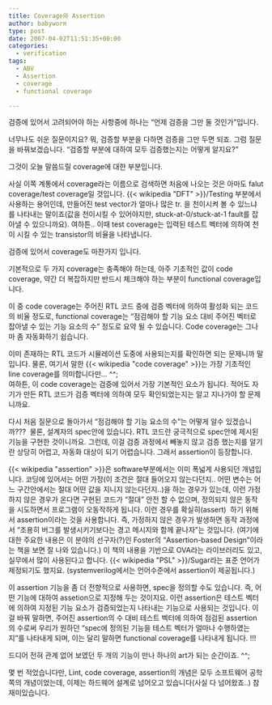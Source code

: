 ```yaml
---
title: Coverage와 Assertion
author: babyworm
type: post
date: 2007-04-02T11:51:35+00:00
categories:
  - verification
tags:
  - ABV
  - Assertion
  - coverage
  - functional coverage

---
```

검증에 있어서 고려되어야 하는 사항중에 하나는 &#8220;언제 검증을 그만 둘 것인가&#8221;입니다. 

너무나도 쉬운 질문이지요? 뭐, 검증할 부분을 다하면 검증을 그만 두면 되죠. 그럼 질문을 바꿔보겠습니다. &#8220;검증할 부분에 대하여 모두 검증했는지는 어떻게 알지요?&#8221; 

그것이 오늘 말씀드릴 coverage에 대한 부분입니다. 

사실 이쪽 계통에서 coverage라는 이름으로 검색하면 처음에 나오는 것은 아마도 falut coverage/test coverage일 것입니다. {{< wikipedia "DFT" >}}/Testing 부분에서 사용하는 용어인데, 만들어진 test vector가 얼마나 많은 tr. 을 천이시켜 볼 수 있느냐를 나타내는 말이죠(값을 천이시킬 수 있어야지만, stuck-at-0/stuck-at-1 fault를 잡아낼 수 있으니까요). 여하튼.. 이때 test coverage는 입력된 테스트 벡터에 의하여 천이 시킬 수 있는 transistor의 비율을 나타냅니다. 

검증에 있어서 coverage도 마찬가지 입니다. 

기본적으로 두 가지 coverage는 충족해야 하는데, 아주 기초적인 값이 code coverage, 약간 더 복잡하지만 반드시 체크해야 하는 부분이 functional coverage입니다. 

이 중 code coverage는 주어진 RTL 코드 중에 검증 벡터에 의하여 활성화 되는 코드의 비율 정도로, functional coverage는 &#8220;점검해야 할 기능 요소 대비 주어진 벡터로 잡아낼 수 있는 기능 요소의 수&#8221; 정도로 요약 될 수 있습니다. Code coverage는 그나마 좀 자동화하기 쉽습니다. 

이미 존재하는 RTL 코드가 시뮬레이션 도중에 사용되는지를 확인하면 되는 문제니까 말입니다. 물론, 여기서 말한 {{< wikipedia "code coverage" >}}는 가장 기초적인 line coverage를 의미합니다만&#8230; ^^;  
여하튼, 이 code coverage는 검증에 있어서 가장 기본적인 요소가 됩니다. 적어도 자기가 만든 RTL 코드가 검증 벡터에 의하여 모두 확인되었는지는 알고 지나가야 할 문제니까요. &nbsp;

다시 처음 질문으로 돌아가서 &#8220;점검해야 할 기능 요소의 수&#8221;는 어떻게 알수 있겠습니까???&nbsp; 물론, 설계자의 spec안에 있습니다. RTL 코드란 궁극적으로 spec안에 제시된 기능을 구현한 것이니까요. 그런데, 이걸 검증 과정에서 빼놓지 않고 검증 했는지를 알기란 상당히 어렵고, 자동화 대상이 되기 어렵습니다. 그래서 assertion이 등장합니다. 

{{< wikipedia "assertion" >}}은 software부분에서는 이미 폭넓게 사용되던 개념입니다. 코딩에 있어서는 어떤 가정(이 조건은 절대 들어오지 않는다던지.. 어떤 변수는 어느 구간안에서는 절대 어떤 값을 지니지 않는다던지..)을 하는 경우가 있는데, 이런 가정하지 않은 경우가 온다면 구현된 코드가 &#8220;절대&#8221; 안전 할 수 없으며, 정의되지 않은 동작을 시도하면서 프로그램이 오동작하게 됩니다. 이런 경우를 확실히(assert)&nbsp; 하기 위해서 assertion이라는 것을 사용합니다. 즉, 가정하지 않은 경우가 발생하면 동작 과정에서 &#8220;조용히 버그를 발생시키기보다는 경고 메시지와 함께 끝나자&#8221;는 것입니다. (여기에 대한 주요한 내용은 이 분야의 선구자(?)인 Foster의 &#8220;Assertion-based Design&#8221;이라는 책을 보면 잘 나와 있습니다.) 이 책의 내용을 기반으로 OVA라는 라이브러리도 있고, 실무에서 많이 사용된다고 합니다. {{< wikipedia "PSL" >}}/Sugar라는 표준 언어가 제정되기도 했지요. (systemverilog에서는 언어수준에서 assertion이 제공됩니다.)

이 assertion 기능을 좀 더 전향적으로 사용하면, spec을 정의할 수도 있습니다. 즉, 어떤 기능에 대하여 assetion으로 지정해 두는 것이지요. 이런 assertion은 테스트 벡터에 의하여 지정된 기능 요소가 검증되었는지 나타내는 기능으로 사용되는 것입니다. 이걸 바꿔 말하면, 주어진 assertion의 수 대비 테스트 벡터에 의하여 점검된 assertion의 수로써 우리가 원하던 &#8220;spec에 정의된 기능을 테스트 벡터가 얼마나 수행하였는지&#8221;를 나타내게 되며, 이는 달리 말하면 functional coverage를 나타내게 됩니다. !!!

드디어 전혀 관계 없어 보였던 두 개의 기능이 만나 하나의 art가 되는 순간이죠. ^^;

몇 번 적었습니다만, Lint, code coverage, assertion의 개념은 모두 소프트웨어 공학쪽의 개념이었는데, 이제는 하드웨어 설계로 넘어오고 있습니다(사실 다 넘어왔죠..) 참 재미있습니다.
